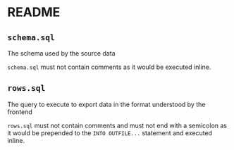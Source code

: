 # README


## `schema.sql`

The schema used by the source data

`schema.sql` must not contain comments as it would be executed inline.

## `rows.sql`

The query to execute to export data in the format understood by the frontend

`rows.sql` must not contain comments and must not end with a semicolon as it
would be prepended to the `INTO OUTFILE...` statement and executed inline.
